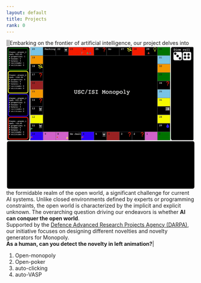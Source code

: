 ```yaml
---
layout: default
title: Projects
rank: 0
---
```

|<a href="https://github.com/mayankkejriwal/GNOME-p3"><img class="project_img" style="float: left;" src="/assets/images/projects/monopoly.gif"></a>|Embarking on the frontier of artificial intelligence, our project delves into the formidable realm of the open world, a significant challenge for current AI systems. Unlike closed environments defined by experts or programming constraints, the open world is characterized by the implicit and explicit unknown. The overarching question driving our endeavors is whether **AI can conquer the open world**. <br /> Supported by the [Defence Advanced Research Projects Agency (DARPA)](https://www.darpa.mil/program/science-of-artificial-intelligence-and-learning-for-open-world-novelty), our initiative focuses on designing different novelties and novelty generators for Monopoly. <br /> **As a human, can you detect the novelty in left animation?**|  
1. Open-monopoly
2. Open-poker
3. auto-clicking
4. auto-VASP